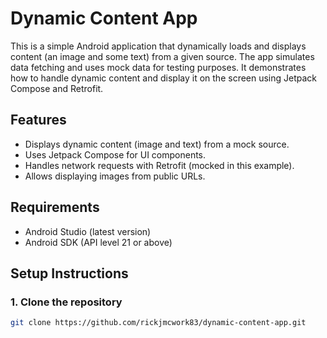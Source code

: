 # Dynamic Content App

This is a simple Android application that dynamically loads and displays content (an image and some text) from a given source. The app simulates data fetching and uses mock data for testing purposes. It demonstrates how to handle dynamic content and display it on the screen using Jetpack Compose and Retrofit.

## Features
- Displays dynamic content (image and text) from a mock source.
- Uses Jetpack Compose for UI components.
- Handles network requests with Retrofit (mocked in this example).
- Allows displaying images from public URLs.

## Requirements
- Android Studio (latest version)
- Android SDK (API level 21 or above)

## Setup Instructions

### 1. Clone the repository

```bash
git clone https://github.com/rickjmcwork83/dynamic-content-app.git
